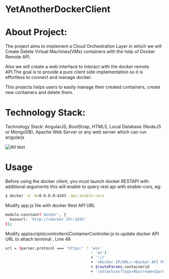 YetAnotherDockerClient
======================

About Project:
======================
The project aims to implement a Cloud Orchestration Layer in which we will Create Delete Virtual Machines(VMs) containers with the help of Docker Remote API.

Also we will create a web interface to interact with the docker remote API.The goal is to provide a pure client side implementation so it is effortless to connect and manage docker.

This projects helps users to easily manage their created containers, create new containers and delete them.

Technology Stack:
======================
Technology Stack: 
  AngularJS, 
  BootStrap, 
  HTML5, 
  Local Database (NodeJS or MongoDB), 
  Apache Web Server or any web server which can run angularjs
 
![Alt text](https://drive.google.com/file/d/0ByBXxHGoDzFWSmIxeDBQMU1vWnc/preview)
 
Usage
==================== 
  
  Before using the docker client, you must launch docker RESTAPI with additional arguments this will enable to query rest api with enable-cors, eg:
  
  ```bash
 $ docker -d -H=0.0.0.0:4243 -api-enable-cors
```

Modify app.js file with docker Rest API URL

  ```bash
 module.constant('docker', {
    baseurl: 'http://<docker IP>:4243'
});
```

Modify app\scripts\controllers\ContainerController.js to update docker API URL to attach terminal , Line 48




  ```bash
url = (parser.protocol === 'https:' ? 'wss'
										: 'ws')
										+ '://'
										+ '<Docker IP/URL>:<Docker API Port>/containers/'
										+ $routeParams.containerid
										+ '/attach/ws?logs=0&stream=1&stdout=1&stderr=1&stdin=1';
```
